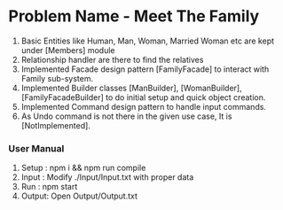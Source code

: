 <H1>Problem Name - Meet The Family</H1>
<ol>
<li> Basic Entities like Human, Man, Woman, Married Woman etc are kept under [Members] module</li>
<li> Relationship handler are there to find the relatives</li>
<li> Implemented Facade design pattern [FamilyFacade] to interact with Family sub-system.</li>
<li> Implemented Builder classes [ManBuilder], [WomanBuilder], [FamilyFacadeBuilder] to do initial setup and quick object creation.</li>
<li> Implemented Command design pattern to handle input commands.</li>
<li> As Undo command is not there in the given use case, It is [NotImplemented].</li>
</ol>

<h3>User Manual</h3>
<ol>
<li> Setup : npm i && npm run compile</li>
<li> Input : Modify ./Input/Input.txt with proper data</li>
<li> Run   : npm start</li>
<li> Output: Open Output/Output.txt
</li>
</ol>
